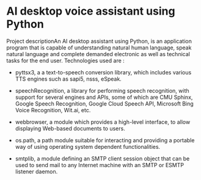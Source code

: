  # AI desktop voice assistant using Python

Project descriptionAn AI desktop assistant using Python, is an application program that is capable of understanding natural human language, speak natural language and complete demanded electronic as well as technical tasks for the end user. 
Technologies used are :

- pyttsx3, a a text-to-speech conversion library, which includes various TTS engines such as sapi5, nsss, eSpeak.

- speechRecognition, a library for performing speech recognition, with support for several engines and APIs, some of which are CMU Sphinx, Google Speech Recognition, Google Cloud Speech API, Microsoft Bing Voice Recognition, Wit.ai, etc.

- webbrowser, a module which provides a high-level interface, to allow displaying Web-based documents to users.

- os.path, a path module suitable for interacting and providing a portable way of using operating system dependent functionalities.

- smtplib, a module defining an SMTP client session object that can be used to send mail to any Internet machine with an SMTP or ESMTP listener daemon.
